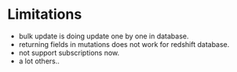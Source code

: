 # Limitations

* bulk update is doing update one by one in database.
* returning fields in mutations does not work for redshift database.
* not support subscriptions now.
* a lot others..
